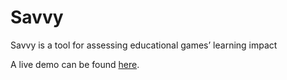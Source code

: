 # Savvy

Savvy is a tool for assessing educational games’ learning impact

A live demo can be found [here](http://nyu-cs6313-projects.github.io/sp2015-group24/).
